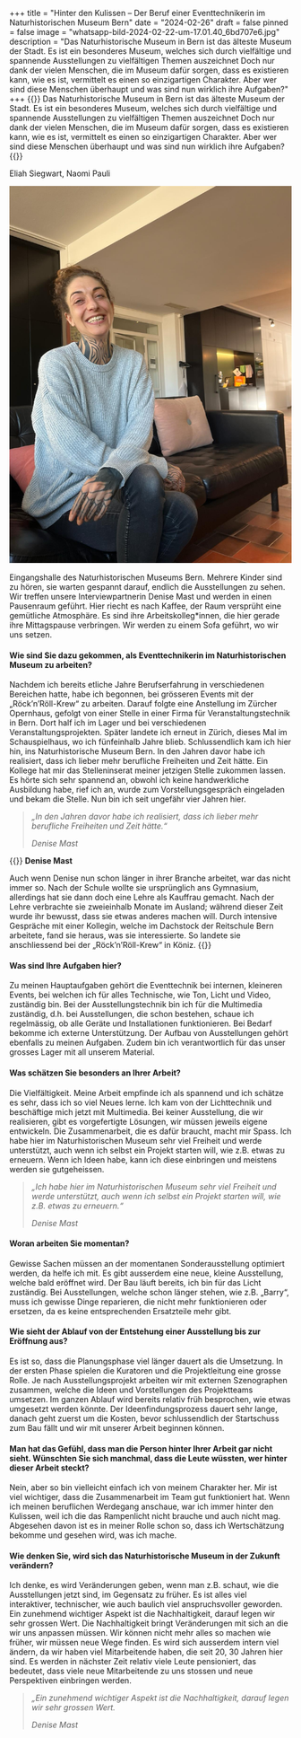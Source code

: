 +++
title = "Hinter den Kulissen – Der Beruf einer Eventtechnikerin im Naturhistorischen Museum Bern"
date = "2024-02-26"
draft = false
pinned = false
image = "whatsapp-bild-2024-02-22-um-17.01.40_6bd707e6.jpg"
description = "Das Naturhistorische Museum in Bern ist das älteste Museum der Stadt. Es ist ein besonderes Museum, welches sich durch vielfältige und spannende Ausstellungen zu vielfältigen Themen auszeichnet Doch nur dank der vielen Menschen, die im Museum dafür sorgen, dass es existieren kann, wie es ist, vermittelt es einen so einzigartigen Charakter. Aber wer sind diese Menschen überhaupt und was sind nun wirklich ihre Aufgaben?"
+++
{{<lead>}} Das Naturhistorische Museum in Bern ist das älteste Museum der Stadt. Es ist ein besonderes Museum, welches sich durch vielfältige und spannende Ausstellungen zu vielfältigen Themen auszeichnet Doch nur dank der vielen Menschen, die im Museum dafür sorgen, dass es existieren kann, wie es ist, vermittelt es einen so einzigartigen Charakter. Aber wer sind diese Menschen überhaupt und was sind nun wirklich ihre Aufgaben? {{</lead>}}

Eliah Siegwart, Naomi Pauli

![Denise Mast, Eventtechnikerin im Naturhistorischen Museum Bern. Bild: Eliah Siegwart](whatsapp-bild-2024-02-22-um-17.01.43_f8b1341a.jpg)

Eingangshalle des Naturhistorischen Museums Bern. Mehrere Kinder sind zu hören, sie warten gespannt darauf, endlich die Ausstellungen zu sehen. Wir treffen unsere Interviewpartnerin Denise Mast und werden in einen Pausenraum geführt. Hier riecht es nach Kaffee, der Raum versprüht eine gemütliche Atmosphäre. Es sind ihre Arbeitskolleg*innen, die hier gerade ihre Mittagspause verbringen. Wir werden zu einem Sofa geführt, wo wir uns setzen.



#### **Wie sind Sie dazu gekommen, als Eventtechnikerin im Naturhistorischen Museum zu arbeiten?**

Nachdem ich bereits etliche Jahre Berufserfahrung in verschiedenen Bereichen hatte, habe ich begonnen, bei grösseren Events mit der „Röck’n’Röll-Krew“ zu arbeiten. Darauf folgte eine Anstellung im Zürcher Opernhaus, gefolgt von einer Stelle in einer Firma für Veranstaltungstechnik in Bern. Dort half ich im Lager und bei verschiedenen Veranstaltungsprojekten. Später landete ich erneut in Zürich, dieses Mal im Schauspielhaus, wo ich fünfeinhalb Jahre blieb. Schlussendlich kam ich hier hin, ins Naturhistorische Museum Bern. In den Jahren davor habe ich realisiert, dass ich lieber mehr berufliche Freiheiten und Zeit hätte. Ein Kollege hat mir das Stelleninserat meiner jetzigen Stelle zukommen lassen. Es hörte sich sehr spannend an, obwohl ich keine handwerkliche Ausbildung habe, rief ich an, wurde zum Vorstellungsgespräch eingeladen und bekam die Stelle. Nun bin ich seit ungefähr vier Jahren hier.

> *„In den Jahren davor habe ich realisiert, dass ich lieber mehr berufliche Freiheiten und Zeit hätte.“*
>
> *Denise Mast*

{{<box>}} **Denise Mast**

Auch wenn Denise nun schon länger in ihrer Branche arbeitet, war das nicht immer so. Nach der Schule wollte sie ursprünglich ans Gymnasium, allerdings hat sie dann doch eine Lehre als Kauffrau gemacht. Nach der Lehre verbrachte sie zweieinhalb Monate im Ausland; während dieser Zeit wurde ihr bewusst, dass sie etwas anderes machen will. Durch intensive Gespräche mit einer Kollegin, welche im Dachstock der Reitschule Bern arbeitete, fand sie heraus, was sie interessierte. So landete sie anschliessend bei der „Röck’n’Röll-Krew“ in Köniz. {{</box>}}



#### **Was sind Ihre Aufgaben hier?**

Zu meinen Hauptaufgaben gehört die Eventtechnik bei internen, kleineren Events, bei welchen ich für alles Technische, wie Ton, Licht und Video, zuständig bin. Bei der Ausstellungstechnik bin ich für die Multimedia zuständig, d.h. bei Ausstellungen, die schon bestehen, schaue ich regelmässig, ob alle Geräte und Installationen funktionieren. Bei Bedarf bekomme ich externe Unterstützung. Der Aufbau von Ausstellungen gehört ebenfalls zu meinen Aufgaben. Zudem bin ich verantwortlich für das unser grosses Lager mit all unserem Material.



#### **Was schätzen Sie besonders an Ihrer Arbeit?**

Die Vielfältigkeit. Meine Arbeit empfinde ich als spannend und ich schätze es sehr, dass ich so viel Neues lerne. Ich kam von der Lichttechnik und beschäftige mich jetzt mit Multimedia. Bei keiner Ausstellung, die wir realisieren, gibt es vorgefertigte Lösungen, wir müssen jeweils eigene entwickeln. Die Zusammenarbeit, die es dafür braucht, macht mir Spass. Ich habe hier im Naturhistorischen Museum sehr viel Freiheit und werde unterstützt, auch wenn ich selbst ein Projekt starten will, wie z.B. etwas zu erneuern. Wenn ich Ideen habe, kann ich diese einbringen und meistens werden sie gutgeheissen.

> *„Ich habe hier im Naturhistorischen Museum sehr viel Freiheit und werde unterstützt, auch wenn ich selbst ein Projekt starten will, wie z.B. etwas zu erneuern.“*
>
> *Denise Mast*



#### **Woran arbeiten Sie momentan?**

Gewisse Sachen müssen an der momentanen Sonderausstellung optimiert werden, da helfe ich mit. Es gibt ausserdem eine neue, kleine Ausstellung, welche bald eröffnet wird. Der Bau läuft bereits, ich bin für das Licht zuständig. Bei Ausstellungen, welche schon länger stehen, wie z.B. „Barry“, muss ich gewisse Dinge reparieren, die nicht mehr funktionieren oder ersetzen, da es keine entsprechenden Ersatzteile mehr gibt.



#### **Wie sieht der Ablauf von der Entstehung einer Ausstellung bis zur Eröffnung aus?**

Es ist so, dass die Planungsphase viel länger dauert als die Umsetzung. In der ersten Phase spielen die Kuratoren und die Projektleitung eine grosse Rolle. Je nach Ausstellungsprojekt arbeiten wir mit externen Szenographen zusammen, welche die Ideen und Vorstellungen des Projektteams umsetzen. Im ganzen Ablauf wird bereits relativ früh besprochen, wie etwas umgesetzt werden könnte. Der Ideenfindungsprozess dauert sehr lange, danach geht zuerst um die Kosten, bevor schlussendlich der Startschuss zum Bau fällt und wir mit unserer Arbeit beginnen können.



#### **Man hat das Gefühl, dass man die Person hinter Ihrer Arbeit gar nicht sieht. Wünschten Sie sich manchmal, dass die Leute wüssten, wer hinter dieser Arbeit steckt?**

Nein, aber so bin vielleicht einfach ich von meinem Charakter her. Mir ist viel wichtiger, dass die Zusammenarbeit im Team gut funktioniert hat. Wenn ich meinen beruflichen Werdegang anschaue, war ich immer hinter den Kulissen, weil ich die das Rampenlicht nicht brauche und auch nicht mag. Abgesehen davon ist es in meiner Rolle schon so, dass ich Wertschätzung bekomme und gesehen wird, was ich mache.



#### **Wie denken Sie, wird sich das Naturhistorische Museum in der Zukunft verändern?**

Ich denke, es wird Veränderungen geben, wenn man z.B. schaut, wie die Ausstellungen jetzt sind, im Gegensatz zu früher. Es ist alles viel interaktiver, technischer, wie auch baulich viel anspruchsvoller geworden. Ein zunehmend wichtiger Aspekt ist die Nachhaltigkeit, darauf legen wir sehr grossen Wert. Die Nachhaltigkeit bringt Veränderungen mit sich an die wir uns anpassen müssen. Wir können nicht mehr alles so machen wie früher, wir müssen neue Wege finden. Es wird sich ausserdem intern viel ändern, da wir haben viel Mitarbeitende haben, die seit 20, 30 Jahren hier sind. Es werden in nächster Zeit relativ viele Leute pensioniert, das bedeutet, dass viele neue Mitarbeitende zu uns stossen und neue Perspektiven einbringen werden.

> *„Ein zunehmend wichtiger Aspekt ist die Nachhaltigkeit, darauf legen wir sehr grossen Wert.*
>
> *Denise Mast*